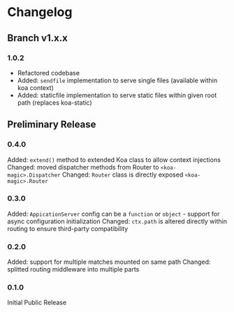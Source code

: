 Changelog 
========================


## Branch v1.x.x ##

### 1.0.2 ###

* Refactored codebase
* Added: `sendfile` implementation to serve single files (available within koa context)
* Added: staticfile implementation to serve static files within given root path (replaces koa-static)

## Preliminary Release ##

### 0.4.0 ###
Added: `extend()` method to extended Koa class to allow context injections
Changed: moved dispatcher methods from Router to `<koa-magic>.Dispatcher`
Changed: `Router` class is directly exposed `<koa-magic>.Router`

### 0.3.0 ###
Added: `AppicationServer` config can be a `function` or `object` - support for async configuration initialization
Changed: `ctx.path` is altered directly within routing to ensure third-party compatibility

### 0.2.0 ###
Added: support for multiple matches mounted on same path
Changed: splitted routing middleware into multiple parts

### 0.1.0 ###
Initial Public Release